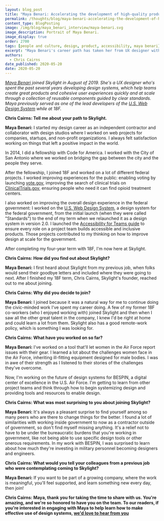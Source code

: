 ```yaml
---
layout: blog_post
title: "Maya Benari: Accelerating the development of high-quality products"
permalink: /thoughts/blog/maya-benari-accelerating-the-development-of-high-quality-products/
content_type: BlogPosting
image: /img/blog/maya_benari_interview/maya-benari.svg
image_description: Portrait of Maya Benari.
image_display: true
order: 2700
tags: [people and culture, design, product, accessibility, maya benari]
excerpt: "Maya Benari's career path has taken her from UX designer with Code for America and 18F before joining Skylight. Here, she's been working with our government clients to make effective use of design systems."
authors:
  - Chris Cairns
date_published: 2020-05-20
date: 2020-05-20
---
```


*[Maya Benari](/company/about/#maya-benari) joined Skylight in August of 2019. She's a UX designer who's spent the past several years developing design systems, which help teams create great products and cohesive user experiences quickly and at scale through a collection of reusable components guided by clear standards. Maya previously served as one of the lead developers of the [U.S. Web Design System](https://designsystem.digital.gov/) while at 18F.*

**Chris Cairns: Tell me about your path to Skylight.**

**Maya Benari:** I started my design career as an independent contractor and collaborator with design studios where I worked on web projects for companies, startups, and non-profit organizations. I always felt satisfaction working on things that left a positive impact in the world.

In 2014, I did a fellowship with Code for America. I worked with the City of San Antonio where we worked on bridging the gap between the city and the people they serve.

After the fellowship, I joined 18F and worked on a lot of different federal projects. I worked improving experiences for the public: enabling voting by launching [vote.gov](https://vote.gov/), improving the search of clinical trials on [ClinicalTrials.gov](https://clinicaltrials.gov/), ensuring people who need it can find opioid treatment centers.

I also worked on improving the overall design experience in the federal government: I worked on the [U.S. Web Design System](https://designsystem.digital.gov/), a design system for the federal government, from the initial launch (when they were called "Standards") to the end of my term when we relaunched it as a design system in version 2.0. I launched the [Accessibility for Teams guide](https://accessibility.digital.gov/) to ensure every role on a project team builds accessible and inclusive products. Those projects contributed to my thinking on how to improve design at scale for the government.

After completing my four-year term with 18F, I'm now here at Skylight.

**Chris Cairns: How did you find out about Skylight?**

**Maya Benari:** I first heard about Skylight from my previous job, when folks would send their goodbye letters and included where they were going to next. After I finished my 18F term, Chris Cairns, Skylight's founder, reached out to me about joining.

**Chris Cairns: Why did you decide to join?**

**Maya Benari:** I joined because it was a natural way for me to continue doing the civic-minded work I've spent my career doing. A few of my former 18F co-workers (who I enjoyed working with) joined Skylight and then when I saw all the other great talent in the company, I knew I'd be right at home and could learn a lot from them. Skylight also has a good remote-work policy, which is something I was looking for.

**Chris Cairns: What have you worked on so far?**

**Maya Benari:** I've worked on a tool that'll let women in the Air Force report issues with their gear. I learned a lot about the challenges women face in the Air Force, inheriting ill-fitting equipment designed for male bodies. I was in awe of their strength as I listened to their stories of the challenges they've overcome.

Now, I'm working on the future of design systems for BESPIN, a digital center of excellence in the U.S. Air Force. I'm getting to learn from other project teams and think through how to begin systemizing design and providing tools and resources to enable design.

**Chris Cairns: What was most surprising to you about joining Skylight?**

**Maya Benari:** It's always a pleasant surprise to find yourself among so many peers who are there to change things for the better. I found a lot of similarities with working inside government to now as a contractor outside of government, so don't find myself missing anything. It's a relief not to have to be under the bureaucratic burdens that you're working in government, like not being able to use specific design tools or other onerous requirements. In my work with BESPIN, I was surprised to learn about how much they're investing in military personnel becoming designers and engineers.

**Chris Cairns: What would you tell your colleagues from a previous job who were contemplating coming to Skylight?**

**Maya Benari:** If you want to be part of a growing company, where the work is meaningful, you'll feel supported, and learn something new every day, then join!

**Chris Cairns: Maya, thank you for taking the time to share with us. You're amazing, and we're so honored to have you on the team. To our readers, if you're interested in engaging with Maya to help learn how to make effective use of design systems, [we'd love to hear from you](/connect/contact/)**
